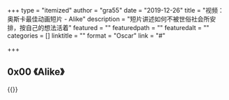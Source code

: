 +++
type = "itemized"
author = "gra55"
date = "2019-12-26"
title = "视频：奥斯卡最佳动画短片 - Alike"
description = "短片讲述如何不被世俗社会所安排，按自己的想法活着"
featured = ""
featuredpath = ""
featuredalt = ""
categories = []
linktitle = ""
format = "Oscar"
link = "#"

+++

## 0x00 《Alike》

{{<video-bili aid="51496165" cid="90134590" >}}
